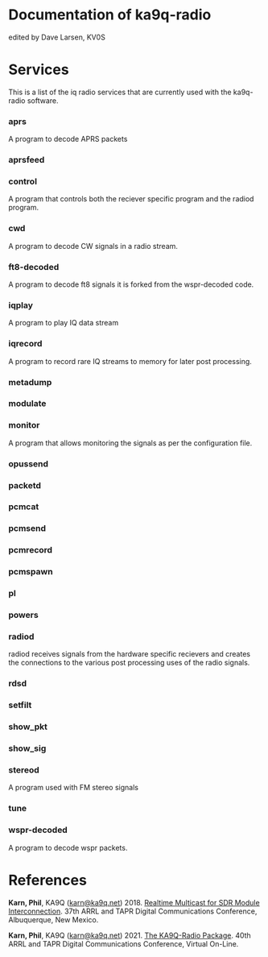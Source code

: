 
# Documentation of ka9q-radio

edited by Dave Larsen, KV0S




# Services

This is a list of the iq radio services that are currently used with the ka9q-radio software.



### aprs

A program to decode APRS packets 

### aprsfeed

### control

A program that controls both the reciever specific program and the radiod program.

### cwd 

A program to decode CW signals in a radio stream.

### ft8-decoded

A program to decode ft8 signals it is forked from the wspr-decoded code.

### iqplay

A program to play IQ data stream

### iqrecord

A program to record rare IQ streams to memory for later post processing.

### metadump

### modulate

### monitor

A program that allows monitoring the signals as per the configuration file. 

### opussend

### packetd

### pcmcat

### pcmsend

### pcmrecord

### pcmspawn

### pl

### powers

### radiod

radiod receives signals from the hardware specific recievers and creates the connections to the various post processing uses of the radio signals.

### rdsd

### setfilt

### show_pkt

### show_sig

### stereod

A program used with FM stereo signals

### tune

### wspr-decoded
A program to decode wspr packets. 


# References



**Karn, Phil**, KA9Q (karn@ka9q.net) 2018. [Realtime Multicast for SDR Module Interconnection](https://tapr.org/40th-annual-arrl-and-tapr-digital-communications-conference/). 37th ARRL and TAPR Digital Communications Conference, Albuquerque, New Mexico.

**Karn, Phil**, KA9Q (karn@ka9q.net) 2021. [The KA9Q-Radio Package](https://tapr.org/37th-arrl-and-tapr-digital-communications-conference/). 40th ARRL and TAPR Digital Communications Conference, Virtual On-Line.




